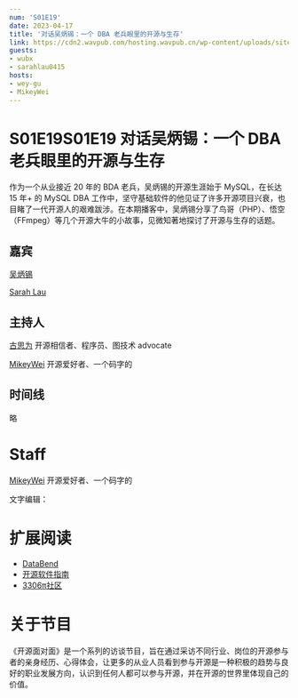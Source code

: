 ```yaml
---
num: 'S01E19'
date: 2023-04-17
title: '对话吴炳锡：一个 DBA 老兵眼里的开源与生存'
link: https://cdn2.wavpub.com/hosting.wavpub.cn/wp-content/uploads/sites/18/2023/04/20230319wubx.mp3
guests:
- wubx
- sarahlau0415
hosts:
- wey-gu
- MikeyWei
---
```


# S01E19S01E19 对话吴炳锡：一个 DBA 老兵眼里的开源与生存

作为一个从业接近 20 年的 BDA 老兵，吴炳锡的开源生涯始于 MySQL，在长达 15 年+ 的 MySQL DBA 工作中，坚守基础软件的他见证了许多开源项目兴衰，也目睹了一代开源人的艰难跋涉。在本期播客中，吴炳锡分享了鸟哥（PHP）、悟空（FFmpeg）等几个开源大牛的小故事，见微知著地探讨了开源与生存的话题。

## 嘉宾
[吴炳锡](https://github.com/wubx)

[Sarah Lau](https://github.com/sarahlau0415)

## 主持人
[古思为](https://github.com/wey-gu) 开源相信者、程序员、图技术 advocate

[MikeyWei](https://github.com/MikeyWei) 开源爱好者、一个码字的

## 时间线
略

# Staff
[MikeyWei](https://github.com/MikeyWei) 开源爱好者、一个码字的

文字编辑：

# 扩展阅读
* [DataBend](https://github.com/datafuselabs/databend)
* [开源软件指南](https://opensource.guide/zh-hans/)
* [3306π社区](https://github.com/3306pai)


# 关于节目
《开源面对面》是一个系列的访谈节目，旨在通过采访不同行业、岗位的开源参与者的亲身经历、心得体会，让更多的从业人员看到参与开源是一种积极的趋势与良好的职业发展方向，认识到任何人都可以参与开源，并在开源的世界里体现自己的价值。
